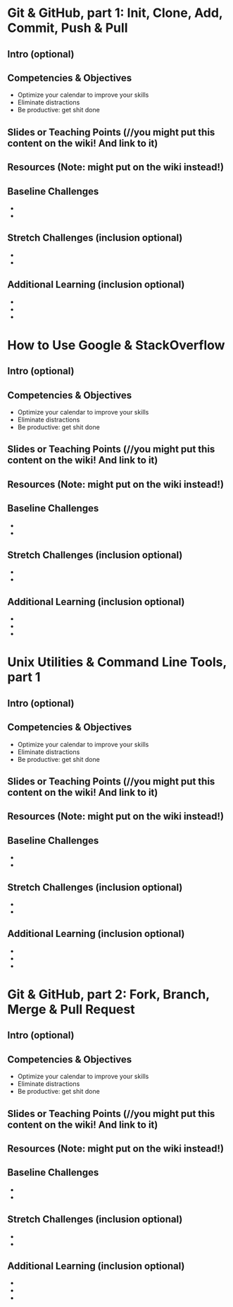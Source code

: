 # Git & GitHub, part 1: Init, Clone, Add, Commit, Push & Pull


## Intro (optional)

## Competencies & Objectives
* Optimize your calendar to improve your skills
* Eliminate distractions
* Be productive: get shit done

## Slides or Teaching Points (//you might put this content on the wiki! And link to it)

## Resources (Note: might put on the wiki instead!)

## Baseline Challenges
* 
*

## Stretch Challenges (inclusion optional)
* 
*

## Additional Learning (inclusion optional)
* 
*
*



# How to Use Google & StackOverflow

## Intro (optional)

## Competencies & Objectives
* Optimize your calendar to improve your skills
* Eliminate distractions
* Be productive: get shit done

## Slides or Teaching Points (//you might put this content on the wiki! And link to it)

## Resources (Note: might put on the wiki instead!)

## Baseline Challenges
* 
*

## Stretch Challenges (inclusion optional)
* 
*

## Additional Learning (inclusion optional)
* 
*
*


# Unix Utilities & Command Line Tools, part 1

## Intro (optional)

## Competencies & Objectives
* Optimize your calendar to improve your skills
* Eliminate distractions
* Be productive: get shit done

## Slides or Teaching Points (//you might put this content on the wiki! And link to it)

## Resources (Note: might put on the wiki instead!)

## Baseline Challenges
* 
*

## Stretch Challenges (inclusion optional)
* 
*

## Additional Learning (inclusion optional)
* 
*
*


# Git & GitHub, part 2: Fork, Branch, Merge & Pull Request

## Intro (optional)

## Competencies & Objectives
* Optimize your calendar to improve your skills
* Eliminate distractions
* Be productive: get shit done

## Slides or Teaching Points (//you might put this content on the wiki! And link to it)

## Resources (Note: might put on the wiki instead!)

## Baseline Challenges
* 
*

## Stretch Challenges (inclusion optional)
* 
*

## Additional Learning (inclusion optional)
* 
*
*
